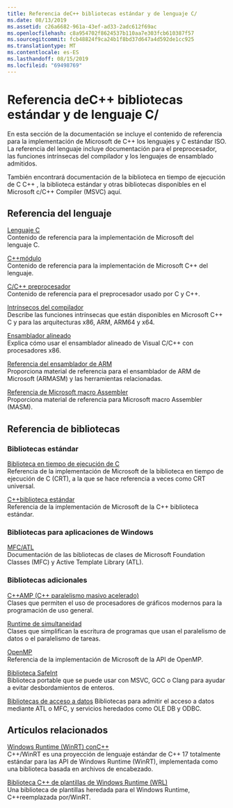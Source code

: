 ```yaml
---
title: Referencia deC++ bibliotecas estándar y de lenguaje C/
ms.date: 08/13/2019
ms.assetid: c26a6682-961a-43ef-ad33-2adc612f69ac
ms.openlocfilehash: c8a954702f8624537b110aa7e303fcb610387f57
ms.sourcegitcommit: fcb48824f9ca24b1f8bd37d647a4d592de1cc925
ms.translationtype: MT
ms.contentlocale: es-ES
ms.lasthandoff: 08/15/2019
ms.locfileid: "69498769"
---
```

# <a name="cc-language-and-standard-libraries-reference"></a>Referencia deC++ bibliotecas estándar y de lenguaje C/

En esta sección de la documentación se incluye el contenido de referencia para la implementación de Microsoft de C++ los lenguajes y C estándar ISO. La referencia del lenguaje incluye documentación para el preprocesador, las funciones intrínsecas del compilador y los lenguajes de ensamblado admitidos.

También encontrará documentación de la biblioteca en tiempo de ejecución de C C++ , la biblioteca estándar y otras bibliotecas disponibles en el Microsoft c/C++ Compiler (MSVC) aquí.

## <a name="language-reference"></a>Referencia del lenguaje

[Lenguaje C](../c-language/c-language-reference.md)\
Contenido de referencia para la implementación de Microsoft del lenguaje C.

[C++módulo](../cpp/cpp-language-reference.md)\
Contenido de referencia para la implementación de Microsoft C++ del lenguaje.

[C/C++ preprocesador](../preprocessor/c-cpp-preprocessor-reference.md)\
Contenido de referencia para el preprocesador usado por C y C++.

[Intrínsecos del compilador](../intrinsics/compiler-intrinsics.md)\
Describe las funciones intrínsecas que están disponibles en Microsoft C++ C y para las arquitecturas x86, ARM, ARM64 y x64.

[Ensamblador alineado](../assembler/inline/inline-assembler.md)\
Explica cómo usar el ensamblador alineado de Visual C/C++ con procesadores x86.

[Referencia del ensamblador de ARM](../assembler/arm/arm-assembler-reference.md)\
Proporciona material de referencia para el ensamblador de ARM de Microsoft (ARMASM) y las herramientas relacionadas.

[Referencia de Microsoft macro Assembler](../assembler/masm/microsoft-macro-assembler-reference.md)\
Proporciona material de referencia para Microsoft macro Assembler (MASM).

## <a name="libraries-reference"></a>Referencia de bibliotecas

### <a name="standard-libraries"></a>Bibliotecas estándar

[Biblioteca en tiempo de ejecución de C](../c-runtime-library/c-run-time-library-reference.md)\
Referencia de la implementación de Microsoft de la biblioteca en tiempo de ejecución de C (CRT), a la que se hace referencia a veces como CRT universal.

[C++biblioteca estándar](../standard-library/cpp-standard-library-reference.md)\
Referencia de la implementación de Microsoft de la C++ biblioteca estándar.

### <a name="libraries-for-windows-applications"></a>Bibliotecas para aplicaciones de Windows

[MFC/ATL](../mfc/mfc-and-atl.md)\
Documentación de las bibliotecas de clases de Microsoft Foundation Classes (MFC) y Active Template Library (ATL).

### <a name="additional-libraries"></a>Bibliotecas adicionales

[C++AMP (C++ paralelismo masivo acelerado)](../parallel/amp/cpp-amp-cpp-accelerated-massive-parallelism.md)\
Clases que permiten el uso de procesadores de gráficos modernos para la programación de uso general.

[Runtime de simultaneidad](../parallel/concrt/concurrency-runtime.md)\
Clases que simplifican la escritura de programas que usan el paralelismo de datos o el paralelismo de tareas.

[OpenMP](../parallel/openmp/openmp-in-visual-cpp.md)\
Referencia de la implementación de Microsoft de la API de OpenMP.

[Biblioteca SafeInt](../safeint/safeint-library.md)\
Biblioteca portable que se puede usar con MSVC, GCC o Clang para ayudar a evitar desbordamientos de enteros.

[Bibliotecas de acceso a datos](../data/data-access-in-cpp.md) Bibliotecas para admitir el acceso a datos mediante ATL o MFC, y servicios heredados como OLE DB y ODBC.

## <a name="related-articles"></a>Artículos relacionados

[Windows Runtime (WinRT) conC++](/windows/uwp/cpp-and-winrt-apis/index)\
C++/WinRT es una proyección de lenguaje estándar de C++ 17 totalmente estándar para las API de Windows Runtime (WinRT), implementada como una biblioteca basada en archivos de encabezado.

[Biblioteca C++ de plantillas de Windows Runtime (WRL)](../cppcx/wrl/windows-runtime-cpp-template-library-wrl.md)\
Una biblioteca de plantillas heredada para el Windows Runtime, C++reemplazada por/WinRT.
